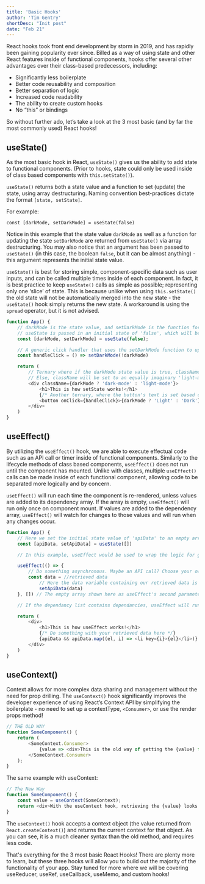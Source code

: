 ```yaml
---
title: 'Basic Hooks'
author: 'Tim Gentry'
shortDesc: "Init post"
date: "Feb 21"
---
```


React hooks took front end development by storm in 2019, and has rapidly been gaining popularity ever since. Billed as a way of using state and other React features inside of functional components, hooks offer several other advantages over their class-based predecessors, including:

- Significantly less boilerplate
- Better code reusability and composition
- Better separation of logic
- Increased code readability
- The ability to create custom hooks
- No “this” or bindings

So without further ado, let’s take a look at the 3 most basic (and by far the most commonly used) React hooks!

## useState()
As the most basic hook in React, `useState()` gives us the ability to add state to functional components. (Prior to hooks, state could only be used inside of class based components with `this.setState()`). 

`useState()` returns both a state value and a function to set (update) the state, using array destructuring. Naming convention best-practices dictate the format `[state, setState]`.

For example:

`const [darkMode, setDarkMode] = useState(false)`

Notice in this example that the state value `darkMode` as well as a function for updating the state `setDarkMode` are returned from `useState()` via array destructuring. You may also notice that an argument has been passed to `useState()` (in this case, the boolean `false`, but it can be almost anything) - this argument represents the initial state value.

`useState()` is best for storing simple, component-specific data such as user inputs, and can be called multiple times inside of each component. In fact, it is best practice to keep `useState()` calls as simple as possible; representing only one ‘slice’ of state. This is because unlike when using `this.setState()` the old state will not be automatically merged into the new state - the `useState()` hook simply returns the new state. A workaround is using the `spread` operator, but it is not advised.

```js
function App() {
    // darkMode is the state value, and setDarkMode is the function for updating it
    // useState is passed in an initial state of 'false', which will be darkMode's initial value
    const [darkMode, setDarkMode] = useState(false);

    // A generic click handler that uses the setDarkMode function to update the state value
    const handleClick = () => setDarkMode(!darkMode)

    return (
        // Ternary where if the darkMode state value is true, className will be set to an imaginary class named 'dark-mode.'
        // Else, className will be set to an equally imaginary 'light-mode' class.
        <div className={darkMode ? 'dark-mode' : 'light-mode'}>
            <h1>This is how setState works!</h1>
            {/* Another ternary, where the button's text is set based on the state value of darkMode*/}
            <button onClick={handleClick}>{darkMode ? 'Light' : 'Dark'}</button>
        </div>
    )
}
```

## useEffect()
By utilizing the `useEffect()` hook, we are able to execute effectual code such as an API call or timer inside of functional components. Similarly to the lifecycle methods of class based components, `useEffect()` does not run until the component has mounted. Unlike with classes, multiple `useEffect()` calls can be made inside of each functional component, allowing code to be separated more logically and by concern.

`useEffect()` will run each time the component is re-rendered, unless values are added to its dependency array. If the array is empty, `useEffect()` will run only once on component mount. If values are added to the dependency array, `useEffect()` will watch for changes to those values and will run when any changes occur.

```js
function App() {
    // Here we set the initial state value of 'apiData' to an empty array
    const [apiData, setApiData] = useState([])

    // In this example, useEffect would be used to wrap the logic for getting our data

    useEffect(() => {
        // Do something asynchronous. Maybe an API call? Choose your own adventure
        const data = //retrieved data
            // Here the data variable containing our retrieved data is being passed to 'setApiData,' to populate 'apiData,'
            setApiData(data)
    }, []) // The empty array shown here as useEffect's second parameter will ensure that useEffect only runs once on component mount

    // If the dependancy list contains dependancies, useEffect will run whenever the value of any of those dependancies changes

    return (
        <div>
            <h1>This is how useEffect works!</h1>
            {/* Do something with your retrieved data here */}
            {apiData && apiData.map((el, i) => <li key={i}>{el}</li>)}
        </div>
    )
}
```
 
## useContext()
Context allows for more complex data sharing and management without the need for prop drilling. The `useContext()` hook significantly improves the developer experience of using React’s Context API by simplifying the boilerplate - no need to  set up a contextType,  `<Consumer>`, or use the render props method!

```js
// THE OLD WAY
function SomeComponent() {
    return (
        <SomeContext.Consumer>
            {value => <div>This is the old way of getting the {value} from context, using a consumer.</div>}
        </SomeContext.Consumer>
    );
}
```

The same example with useContext:

```js
// The New Way
function SomeComponent() {
    const value = useContext(SomeContext);
    return <div>With the useContext hook, retrieving the {value} looks much cleaner.</div>;
}
```
The `useContext()` hook accepts a context object (the value returned from `React.createContext()`)  and returns the current context for that object. As you can see, it is a much cleaner syntax than the old method, and requires less code.

That's everything for the 3 most basic React Hooks! There are plenty more to learn, but these three hooks will allow you to build out the majority of the functionality of your app. Stay tuned for more where we will be covering useReducer, useRef, useCallback, useMemo, and custom hooks!
